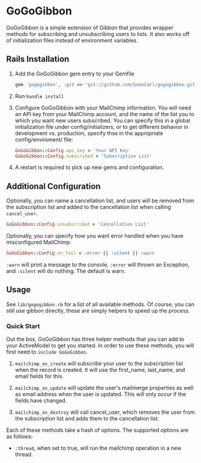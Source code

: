 GoGoGibbon
==========

GoGoGibbon is a simple extension of Gibbon that provides wrapper methods 
for subscribing and unsubscribing users to lists.  It also works off of 
initialization files instead of environment variables.

## Rails Installation

1.  Add the GoGoGibbon gem entry to your Gemfile

    ```ruby
    gem 'gogogibbon', :git => 'git://github.com/GoGoCarl/gogogibbon.git'
    ```
2.  Run <code>bundle install</code>

3.  Configure GoGoGibbon with your MailChimp information.  You will need 
    an API key from your MailChimp account, and the name of the list you 
    to which you want new users subscribed.  You can specify this in a 
    global initialization file under config/initializers, or to get 
    different behavior in development vs. production, specify thse in 
    the appropriate config/enviroment/ file:

    ```ruby
    GoGoGibbon::Config.api_key = 'Your API Key'
    GoGoGibbon::Config.subscribed = 'Subscription List'
    ```

4.  A restart is required to pick up new gems and configuration.

## Additional Configuration

Optionally, you can name a cancellation list, and users will be removed 
from the subscription list and added to the cancellation list when 
calling <code>cancel_user</code>.

```ruby
GoGoGibbon::Config.unsubscribed = 'Cancellation List'
```

Optionally, you can specify how you want error handled when you have 
misconfigured MailChimp:

```ruby
GoGoGibbon::Config.on_fail = :error || :silent || :warn
```

<code>:warn</code> will print a message to the console,
<code>:error</code> will thrown an Exception, and <code>:silent</code> 
will do nothing.  The default is warn.

## Usage

See <code>lib/gogogibbon.rb</code> for a list of all available methods. 
Of course, you can still use gibbon directly, these are simply helpers 
to speed up the process.

### Quick Start

Out the box, GoGoGibbon has three helper methods that you can add to 
your ActiveModel to get you started.  In order to use these methods, 
you will first need to <code>include GoGoGibbon</code>.

1.  <code>mailchimp_on_create</code> will subscribe your user to the 
    subscription list when the record is created.  It will use the 
    first_name, last_name, and email fields for this.

2.  <code>mailchimp_on_update</code> will update the user's mailmerge 
    properties as well as email address when the user is updated. 
    This will only occur if the fields have changed.

3.  <code>mailchimp_on_destroy</code> will call cancel_user, which 
    removes the user from the subscription list and adds them to 
    the cancellation list.

Each of these methods take a hash of options.  The supported options 
are as follows:

*   <code>:thread</code>, when set to true, will run the mailchimp 
    operation in a new thread.
